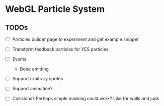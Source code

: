 # WebGL Particle System


## TODOs

* [ ] Particles builder page to experiment and get example snippet
* [ ] Transform feedback particles for YES particles
* [ ] Events
   - Done emitting
* [ ] Support arbitrary sprites
* [ ] Support animation?
* [ ] Collisions? Perhaps simple masking could work? Like for walls and junk

